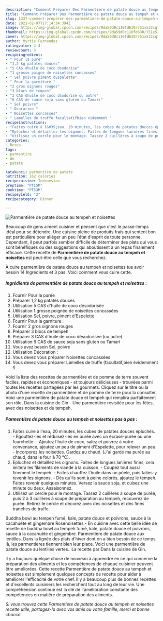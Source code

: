 ```yaml
---
description: "Comment Préparer Des Parmentière de patate douce au tempeh et noisettes"
title: "Comment Préparer Des Parmentière de patate douce au tempeh et noisettes"
slug: 1337-comment-preparer-des-parmentiere-de-patate-douce-au-tempeh-et-noisettes
date: 2021-02-07T17:14:34.394Z
image: https://img-global.cpcdn.com/recipes/9da59d0c110fd630/751x532cq70/parmentiere-de-patate-douce-au-tempeh-et-noisettes-photo-principale-de-la-recette.jpg
thumbnail: https://img-global.cpcdn.com/recipes/9da59d0c110fd630/751x532cq70/parmentiere-de-patate-douce-au-tempeh-et-noisettes-photo-principale-de-la-recette.jpg
cover: https://img-global.cpcdn.com/recipes/9da59d0c110fd630/751x532cq70/parmentiere-de-patate-douce-au-tempeh-et-noisettes-photo-principale-de-la-recette.jpg
author: Myrtie Fernandez
ratingvalue: 4.4
reviewcount: 3
recipeingredient:
- " Pour la pure"
- "1,2 kg patates douces"
- "5 CAS dhuile de coco dsodorise"
- "1 grosse poigne de noisettes concasses"
- " Sel poivre piment dEspelette"
- " Pour la garniture "
- "2 gros oignons rouges"
- "3 blocs de tempeh"
- "3 CAS dhuile de coco dsodorise ou autre"
- "6 CAS de sauce soja sans gluten ou Tamari"
- " Sel poivre"
- " Dcoration "
- " Noisettes concasses"
- " Lamelles de truffe facultatifbien videmment "
recipeinstructions:
- "Faites cuire à l&#39;eau, 20 minutes, les cubes de patates douces épluchés. Egouttez-les et réduisez-les en purée avec un écrase-purée ou une fourchette. Ajoutez l&#39;huile de coco, salez et poivrez à votre convenance, ajoutez un peu de piment d&#39;Espelette, pour relever un peu.  Incorporez les noisettes. Gardez au chaud. (J&#39;ai gardé ma purée au chaud, dans le four à 70 °C)."
- "Epluchez et détaillez les oignons. Faites de longues lanières fines, cela imitera les filaments de viande à la cuisson. Coupez tout aussi finement le tempeh. Faites chauffez l&#39;huile dans un pôele, puis faites-y revenir les oignons. Dès qu&#39;ils sont à peine colorés, ajoutez le tempeh. Faites revenir quelques minutes. Versez la sauce soja, et cuisez une minute ou deux. Assaisonnez."
- "Utilisez un cercle pour le montage. Tassez 2 cuillères à soupe de purée, puis 2 à 3 cuillères à soupe de préparation au tempeh, recouvrez de purée. Retirez le cercle et décorez avec des noisettes et des fines tranches de truffe."
categories:
- Resep
tags:
- parmentire
- de
- patate

katakunci: parmentire de patate 
nutrition: 262 calories
recipecuisine: Indonesian
preptime: "PT15M"
cooktime: "PT53M"
recipeyield: "2"
recipecategory: Dinner

---
```



![Parmentière de patate douce au tempeh et noisettes](https://img-global.cpcdn.com/recipes/9da59d0c110fd630/751x532cq70/parmentiere-de-patate-douce-au-tempeh-et-noisettes-photo-principale-de-la-recette.jpg)

Beaucoup de gens aiment cuisiner et pensent que c'est le passe-temps idéal pour se détendre. Une cuisine pleine de produits frais qui sentent bon est particulière pour alléger un peu l'état d'esprit de toute personne. Cependant, il peut parfois sembler difficile de déterminer des plats qui vous sont bénéfiques ou des suggestions qui aboutissent à un repas finalement efficace. Cette recette de <strong> Parmentière de patate douce au tempeh et noisettes </strong> est peut-être celle que vous recherchez.

<!--inarticleads1-->

À cuire parmentière de patate douce au tempeh et noisettes tue avoir besoin 14 Ingrédients et 3 pas. Voici comment vous cuire cette.

##### Ingrédients de parmentière de patate douce au tempeh et noisettes :

1. Fournir  Pour la purée
1. Préparer 1,2 kg patates douces
1. Utilisation 5 CAS d&#39;huile de coco désodorisée
1. Utilisation 1 grosse poignée de noisettes concassées
1. Utilisation  Sel, poivre, piment d&#39;Espelette
1. Fournir  Pour la garniture :
1. Fournir 2 gros oignons rouges
1. Préparer 3 blocs de tempeh
1. Préparer 3 CAS d&#39;huile de coco désodorisée (ou autre)
1. Utilisation 6 CAS de sauce soja sans gluten ou Tamari
1. Vous avez besoin  Sel, poivre
1. Utilisation  Décoration :
1. Vous devez vous préparer  Noisettes concassées
1. Vous devez vous préparer  Lamelles de truffe (facultatif,bien évidemment !)


Voici la liste des recettes de parmentière et de pomme de terre souvent faciles, rapides et économiques - et toujours délicieuses - trouvées parmi toutes les recettes partagées par les gourmets. Cliquez sur le titre ou la photo d&#39;une recette de parmentière et de pomme de terre pour la consulter. Voici une parmentière de patate douce et tempeh qui remplira parfaitement son rôle. Dans la cuisine de Gin - Une parmentière revisitée pour les fêtes, avec des noisettes et du tempeh. 

<!--inarticleads2-->

##### Parmentière de patate douce au tempeh et noisettes pas à pas :

1. Faites cuire à l&#39;eau, 20 minutes, les cubes de patates douces épluchés. - Egouttez-les et réduisez-les en purée avec un écrase-purée ou une fourchette. - Ajoutez l&#39;huile de coco, salez et poivrez à votre convenance, ajoutez un peu de piment d&#39;Espelette, pour relever un peu.  - Incorporez les noisettes. Gardez au chaud. (J&#39;ai gardé ma purée au chaud, dans le four à 70 °C).
1. Epluchez et détaillez les oignons. Faites de longues lanières fines, cela imitera les filaments de viande à la cuisson. - Coupez tout aussi finement le tempeh. - Faites chauffez l&#39;huile dans un pôele, puis faites-y revenir les oignons. - Dès qu&#39;ils sont à peine colorés, ajoutez le tempeh. Faites revenir quelques minutes. Versez la sauce soja, et cuisez une minute ou deux. Assaisonnez.
1. Utilisez un cercle pour le montage. Tassez 2 cuillères à soupe de purée, puis 2 à 3 cuillères à soupe de préparation au tempeh, recouvrez de purée. Retirez le cercle et décorez avec des noisettes et des fines tranches de truffe.


Buddha bowl au tempeh fumé, kale, patate douce et poivrons, sauce à la cacahuète et gingembre Rosenoisettes - En cuisine avec cette belle idée de recette de buddha bowl au tempeh fumé, kale, patate douce et poivrons, sauce à la cacahuète et gingembre. Parmentière de patate douce aux lentilles. Dans la lignée des plats d&#39;hiver dont on a bien besoin de ce temps là, les parmentières tiennent bien leur place. Voici une parmentière de patate douce au lentilles vertes.. La recette par Dans la cuisine de Gin. 

<!--inarticleads1-->

<p>
Il y a toujours quelque chose de nouveau à apprendre en ce qui concerne la préparation des aliments et les compétences de chaque cuisinier peuvent être améliorées. Cette recette Parmentière de patate douce au tempeh et noisettes est simplement quelques concepts de recette pour aider à améliorer l'efficacité de votre chef. Il y a beaucoup plus de bonnes recettes et d'excellents cuisiniers les recherchent tout au long de leur vie. Une compréhension continue est la clé de l'amélioration constante des compétences en matière de préparation des aliments.
</p>

<p>
<i>Si vous trouvez cette Parmentière de patate douce au tempeh et noisettes recette utile, partagez-la avec vos amis ou votre famille, merci et bonne chance.</i>
</p>
